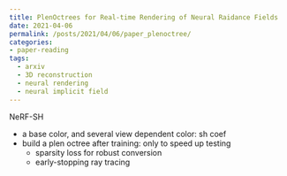 ```yaml
---
title: PlenOctrees for Real-time Rendering of Neural Raidance Fields
date: 2021-04-06
permalink: /posts/2021/04/06/paper_plenoctree/
categories:
- paper-reading
tags:
  - arxiv
  - 3D reconstruction
  - neural rendering
  - neural implicit field
---
```


NeRF-SH
- a base color, and several view dependent color: sh coef 
- build a plen octree after training: only to speed up testing
  - sparsity loss for robust conversion
  - early-stopping ray tracing